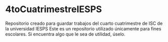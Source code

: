 # 4toCuatrimestreIESPS
Repositorio creado para guardar trabajos del cuarto cuatrimestre de ISC de la universidad IESPS
Este es un repositorio utilizado únicamente para fines escolares. Si encuentra algo que le sea de utilidad, úselo. 
